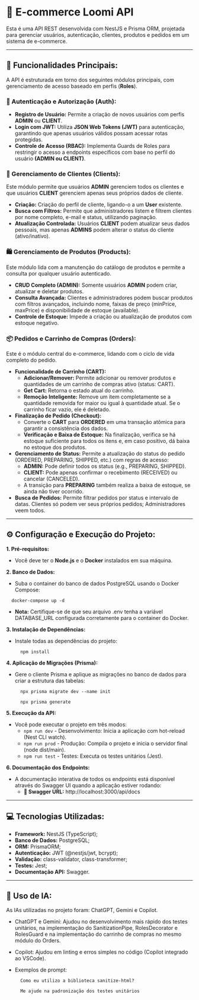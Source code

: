 # 🛒 E-commerce Loomi API 
Esta é uma API REST desenvolvida com NestJS e Prisma ORM, projetada para gerenciar usuários, autenticação, clientes, produtos e pedidos em um sistema de e-commerce.

---

## 🌟 Funcionalidades Principais:
A API é estruturada em torno dos seguintes módulos principais, com gerenciamento de acesso baseado em perfis (**Roles**).

### 🔑 Autenticação e Autorização (Auth):
- **Registro de Usuário:** Permite a criação de novos usuários com perfis **ADMIN** ou **CLIENT**.
- **Login com JWT:** Utiliza **JSON Web Tokens (JWT)** para autenticação, garantindo que apenas usuários válidos possam acessar rotas protegidas.
- **Controle de Acesso (RBAC):** Implementa Guards de Roles para restringir o acesso a endpoints específicos com base no perfil do usuário **(ADMIN ou CLIENT)**.

### 👥 Gerenciamento de Clientes (Clients):
Este módulo permite que usuários **ADMIN** gerenciem todos os clientes e que usuários **CLIENT** gerenciem apenas seus próprios dados de cliente.
- **Criação:** Criação do perfil de cliente, ligando-o a um **User** existente.
- **Busca com Filtros:** Permite que administradores listem e filtrem clientes por nome completo, e-mail e status, utilizando paginação.
- **Atualização Controlada:** Usuários **CLIENT** podem atualizar seus dados pessoais, mas apenas **ADMINS** podem alterar o status do cliente (ativo/inativo).

### 🛍️ Gerenciamento de Produtos (Products):
Este módulo lida com a manutenção do catálogo de produtos e permite a consulta por qualquer usuário autenticado.
- **CRUD Completo (ADMIN):** Somente usuários **ADMIN** podem criar, atualizar e deletar produtos.
- **Consulta Avançada:** Clientes e administradores podem buscar produtos com filtros avançados, incluindo nome, faixas de preço (minPrice, maxPrice) e disponibilidade de estoque (available).
- **Controle de Estoque:** Impede a criação ou atualização de produtos com estoque negativo.

### 📦 Pedidos e Carrinho de Compras (Orders):
Este é o módulo central do e-commerce, lidando com o ciclo de vida completo do pedido.
- **Funcionalidade de Carrinho (CART):**
  - **Adicionar/Remover:** Permite adicionar ou remover produtos e quantidades de um carrinho de compras ativo (status: CART).
  - **Get Cart:** Retorna o estado atual do carrinho.
  - **Remoção Inteligente:** Remove um item completamente se a quantidade removida for maior ou igual à quantidade atual. Se o carrinho ficar vazio, ele é deletado.
- **Finalização de Pedido (Checkout):**
  - Converte o **CART** para **ORDERED** em uma transação atômica para garantir a consistência dos dados.
  - **Verificação e Baixa de Estoque:** Na finalização, verifica se há estoque suficiente para todos os itens e, em caso positivo, dá baixa no estoque dos produtos.
- **Gerenciamento de Status:** Permite a atualização do status do pedido (ORDERED, PREPARING, SHIPPED, etc.) com regras de acesso:
  - **ADMIN:** Pode definir todos os status (e.g., PREPARING, SHIPPED).
  - **CLIENT:** Pode apenas confirmar o recebimento (RECEIVED) ou cancelar (CANCELED).
  - A transição para **PREPARING** também realiza a baixa de estoque, se ainda não tiver ocorrido.
- **Busca de Pedidos:** Permite filtrar pedidos por status e intervalo de datas. Clientes só podem ver seus próprios pedidos; Administradores veem todos.

---

## ⚙️ Configuração e Execução do Projeto:
**1. Pré-requisitos:**
  - Você deve ter o **Node.js** e o **Docker** instalados em sua máquina.
    
**2. Banco de Dados:**
  - Suba o container do banco de dados PostgreSQL usando o Docker Compose:
  ```
    docker-compose up -d
  ```
  - **Nota:** Certifique-se de que seu arquivo .env tenha a variável DATABASE_URL configurada corretamente para o container do Docker.

**3. Instalação de Dependências:**
  - Instale todas as dependências do projeto:
    ```
      npm install
    ```

**4. Aplicação de Migrações (Prisma):**
  - Gere o cliente Prisma e aplique as migrações no banco de dados para criar a estrutura das tabelas:
    ```
      npx prisma migrate dev --name init
    ```
    ```
      npx prisma generate
    ```

**5. Execução da API:**
  - Você pode executar o projeto em três modos:
    - ``` npm run dev ``` -  Desenvolvimento: Inicia a aplicação com hot-reload (Nest CLI watch).
    - ``` npm run prod ``` - Produção: Compila o projeto e inicia o servidor final (node dist/main).
    - ``` npm run test ``` - Testes: Executa os testes unitários (Jest).
   
**6. Documentação dos Endpoints:**
  - A documentação interativa de todos os endpoints está disponível através do Swagger UI quando a aplicação estiver rodando:
    - **🔗 Swagger URL:** http://localhost:3000/api/docs

---

## 💻 Tecnologias Utilizadas:
- **Framework:** NestJS (TypeScript);
- **Banco de Dados:** PostgreSQL;
- **ORM:** PrismaORM;
- **Autenticação:** JWT (@nestjs/jwt, bcrypt);
- **Validação:** class-validator, class-transformer;
- **Testes:** Jest;
- **Documentação API:** Swagger.

---

## 🤖 Uso de IA:
As IAs utilizadas no projeto foram: ChatGPT, Gemini e Copilot.

- ChatGPT e Gemini: Ajudou no desenvolvimento mais rápido dos testes unitários, na implementação do SanitizationPipe, RolesDecorator e RolesGuard e na implementação do carrinho de compras no mesmo módulo do Orders.
- Copilot: Ajudou em linting e erros simples no código (Copilot integrado ao VSCode).

- Exemplos de prompt:
  ```
    Como eu utilizo a biblioteca sanitize-html?
  ```
  ```
    Me ajude na padronização dos testes unitários
  ```
